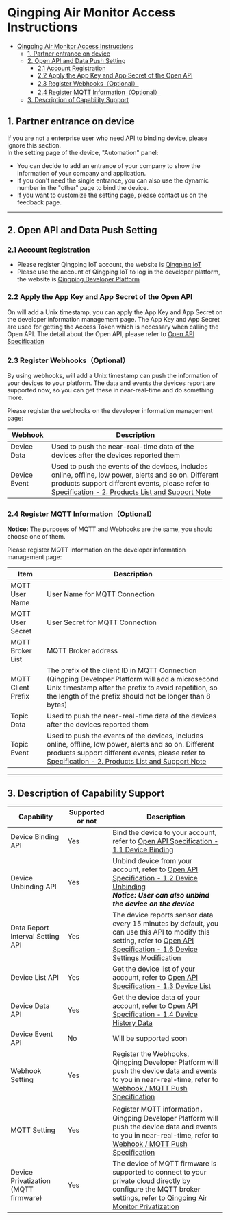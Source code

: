 # Qingping Air Monitor Access Instructions

- [Qingping Air Monitor Access Instructions](#qingping-air-monitor-access-instructions)
  - [1. Partner entrance on device](#1-partner-entrance-on-device)
  - [2. Open API and Data Push Setting](#2-open-api-and-data-push-setting)
    - [2.1 Account Registration](#21-account-registration)
    - [2.2 Apply the App Key and App Secret of the Open API](#22-apply-the-app-key-and-app-secret-of-the-open-api)
    - [2.3 Register Webhooks（Optional）](#23-register-webhooksoptional)
    - [2.4 Register MQTT Information（Optional）](#24-register-mqtt-informationoptional)
  - [3. Description of Capability Support](#3-description-of-capability-support)

## 1. Partner entrance on device

If you are not a enterprise user who need API to binding device, please ignore this section.  
In the setting page of the device, "Automation" panel:

- You can decide to add an entrance of your company to show the information of your company and application.
- If you don't need the single entrance, you can also use the dynamic number in the "other" page to bind the device.
- If you want to customize the setting page, please contact us on the feedback page.

------

## 2. Open API and Data Push Setting

### 2.1 Account Registration

- Please register Qingping IoT account, the website is [Qingping IoT](https://qingpingiot.com/)
- Please use the account of Qingping IoT to log in the developer platform, the website is [Qingping Developer Platform](https://developers.qingping.co/)

### 2.2 Apply the App Key and App Secret of the Open API

On  will add a Unix timestamp, you can apply the App Key and App Secret on the developer information management page.
The App Key and App Secret are used for getting the Access Token which is necessary when calling the Open API. The detail about the Open API, please refer to [Open API Specification](/main/openApi)

### 2.3 Register Webhooks（Optional）

By using webhooks,  will add a Unix timestamp can push the information of your devices to your platform. The data and events the devices report are supported now, so you can get these in near-real-time and do something more.

Please register the webhooks on the developer information management page:

| Webhook      | Description                                                                                                                                                                                                                                                           |
| ------------ | --------------------------------------------------------------------------------------------------------------------------------------------------------------------------------------------------------------------------------------------------------------------- |
| Device Data  | Used to push the near-real-time data of the devices after the devices reported them                                                                                                                                                                                   |
| Device Event | Used to push the events of the devices, includes online, offline, low power, alerts and so on. Different products support different events, please refer to [Specification - 2. Products List and Support Note](/main/specification#2-products-list-and-support-note) |

### 2.4 Register MQTT Information（Optional）

**Notice:** The purposes of MQTT and Webhooks are the same, you should choose one of them.

Please register MQTT information on the developer information management page:

| Item               | Description                                                                                                                                                                                                                                                           |
| ------------------ | --------------------------------------------------------------------------------------------------------------------------------------------------------------------------------------------------------------------------------------------------------------------- |
| MQTT User Name     | User Name for MQTT Connection                                                                                                                                                                                                                                         |
| MQTT User Secret   | User Secret for MQTT Connection                                                                                                                                                                                                                                       |
| MQTT Broker List   | MQTT Broker address                                                                                                                                                                                                                                                   |
| MQTT Client Prefix | The prefix of the client ID in MQTT Connection (Qingping Developer Platform will add a microsecond Unix timestamp after the prefix to avoid repetition, so the length of the prefix should not be longer than 8 bytes)                                                |
| Topic Data         | Used to push the near-real-time data of the devices after the devices reported them                                                                                                                                                                                   |
| Topic Event        | Used to push the events of the devices, includes online, offline, low power, alerts and so on. Different products support different events, please refer to [Specification - 2. Products List and Support Note](/main/specification#2-products-list-and-support-note) |

------

## 3. Description of Capability Support

| Capability                           | Supported or not | Description                                                                                                                                                                                                                  |
| ------------------------------------ | ---------------- | ---------------------------------------------------------------------------------------------------------------------------------------------------------------------------------------------------------------------------- |
| Device Binding API                   | Yes              | Bind the device to your account, refer to [Open API Specification - 1.1 Device Binding](/main/openApi#11-device-binding)                                                                                                     |
| Device Unbinding API                 | Yes              | Unbind device from your account, refer to [Open API Specification - 1.2 Device Unbinding](/main/openApi#12-device-unbinding) <br> ***Notice: User can also unbind the device on the device***                                |
| Data Report Interval Setting API     | Yes              | The device reports sensor data every 15 minutes by default, you can use this API to modify this setting, refer to [Open API Specification - 1.6 Device Settings Modification](/main/openApi#16-device-settings-modification) |
| Device List API                      | Yes              | Get the device list of your account, refer to [Open API Specification - 1.3 Device List](/main/openApi#13-device-list)                                                                                                       |
| Device Data API                      | Yes              | Get the device data of your account, refer to [Open API Specification - 1.4 Device History Data](/main/openApi#14-device-history-data)                                                                                       |
| Device Event API                     | No               | Will be supported soon                                                                                                                                                                                                       |
| Webhook Setting                      | Yes              | Register the Webhooks, Qingping Developer Platform will push the device data and events to you in near-real-time, refer to [Webhook / MQTT Push Specification](/main/webhook)                                                |
| MQTT Setting                         | Yes              | Register MQTT information，Qingping Developer Platform will push the device data and events to you in near-real-time, refer to [Webhook / MQTT Push Specification](/main/webhook)                                            |
| Device Privatization (MQTT firmware) | Yes              | The device of MQTT firmware is supported to connect to your private cloud directly by configure the MQTT broker settings, refer to [Qingping Air Monitor Privatization](/main/snow_private)                                  |
